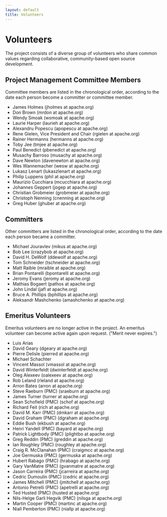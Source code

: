 ```yaml
---
layout: default
title: Volunteers
---
```


# Volunteers

The project consists of a diverse group of volunteers who share common values regarding collaborative,
community-based open source development.

## Project Management Committee Members

Committee members are listed in the chronological order, according to the date each person become a committer
or committee member.

- James Holmes (jholmes at apache.org)
- Don Brown (mrdon at apache.org)
- Wendy Smoak (wsmoak at apache.org)
- Laurie Harper (laurieh at apache.org)
- Alexandru Popescu (apopescu at apache.org)
- Rene Gielen, Vice President and Chair (rgielen at apache.org)
- Rainer Hermanns (hermanns at apache.org)
- Toby Jee (tmjee at apache.org)
- Paul Benedict (pbenedict at apache.org)
- Musachy Barroso (musachy at apache.org)
- Dave Newton (davenewton at apache.org)
- Wes Wannemacher (wesw at apache.org)
- Lukasz Lenart (lukaszlenart at apache.org)
- Philip Luppens (phil at apache.org)
- Maurizio Cucchiara (mcucchiara at apache.org)
- Johannes Geppert (jogep at apache.org)
- Christian Grobmeier (grobmeier at apache.org)
- Christoph Nenning (cnenning at apache.org)
- Greg Huber (ghuber at apache.org)

## Committers

Other committers are listed in the chronological order, according to the date each person became a committer.

- Michael Jouravlev (mikus at apache.org)
- Bob Lee (crazybob at apache.org)
- David H. DeWolf (ddewolf at apache.org)
- Tom Schneider (tschneider at apache.org)
- Matt Raible (mraible at apache.org)
- Brian Pontarelli (bpontarelli at apache.org)
- Jeromy Evans (jeromy at apache.org)
- Mathias Bogaert (pathos at apache.org)
- John Lindal (jafl at apache.org)
- Bruce A. Phillips (bphillips at apache.org)
- Aleksandr Mashchenko (amashchenko at apache.org)

## Emeritus Volunteers

Emeritus volunteers are no longer active in the project. An emeritus volunteer can become active again upon request.
("Merit never expires.")

- Luis Arias
- David Geary (dgeary at apache.org)
- Pierre Delisle (pierred at apache.org)
- Michael Schachter
- Vincent Massol (vmassol at apache.org)
- David Winterfeldt (dwinterfeldt at apache.org)
- Oleg Alexeev (oalexeev at apache.org)
- Rob Leland (rleland at apache.org)
- Arron Bates (arron at apache.org)
- Steve Raeburn (PMC) (sraeburn at apache.org)
- James Turner (turner at apache.org)
- Sean Schofield (PMC) (schof at apache.org)
- Richard Feit (rich at apache.org)
- David M. Karr (PMC) (dmkarr at apache.org)
- David Graham (PMC) (dgraham at apache.org)
- Eddie Bush (ekbush at apache.org)
- Henri Yandell (PMC) (bayard at apache.org)
- Patrick Lightbody (PMC) (plightbo at apache.org)
- Greg Reddin (PMC) (greddin at apache.org)
- Ian Roughley (PMC) (roughley at apache.org)
- Craig R. McClanahan (PMC) (craigmcc at apache.org)
- Joe Germuska (PMC) (germuska at apache.org)
- Hubert Rabago (PMC) (hrabago at apache.org)
- Gary VanMatre (PMC) (gvanmatre at apache.org)
- Jason Carreira (PMC) (jcarreira at apache.org)
- Cedric Dumoulin (PMC) (cedric at apache.org)
- James Mitchell (PMC) (jmitchell at apache.org)
- Antonio Petrelli (PMC) (apetrelli at apache.org)
- Ted Husted (PMC) (husted at apache.org)
- Nils-Helge Garli Hegvik (PMC) (nilsga at apache.org)
- Martin Cooper (PMC) (martinc at apache.org)
- Niall Pemberton (PMC) (niallp at apache.org)
